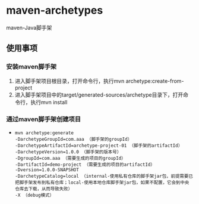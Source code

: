 # maven-archetypes
maven-Java脚手架

## 使用事项

### 安装maven脚手架

1. 进入脚手架项目根目录，打开命令行，执行mvn archetype:create-from-project
2. 进入脚手架项目中的target/generated-sources/archetype目录下，打开命令行，执行mvn install

### 通过maven脚手架创建项目

- ```
  mvn archetype:generate 
  -DarchetypeGroupId=com.aaa （脚手架的groupId）
  -DarchetypeArtifactId=archetype-project-01 （脚手架的artifactId）
  -DarchetypeVersion=1.0.0 （脚手架的版本号）
  -DgroupId=com.aaa （需要生成的项目的groupId）
  -DartifactId=demo-project （需要生成的项目的artifactId）
  -Dversion=1.0.0-SNAPSHOT 
  -DarchetypeCatalog=local （internal-使用私有仓库的脚手架jar包，前提需要已把脚手架发布到私有仓库；local-使用本地仓库脚手架jar包，如果不配置，它会到中央仓库去下载，从而导致失败）
  -X （debug模式）
  ```

  